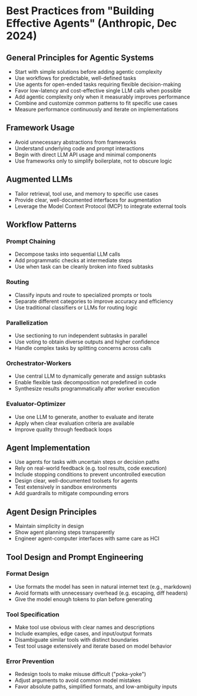 
# Best Practices from "Building Effective Agents" (Anthropic, Dec 2024)

## General Principles for Agentic Systems
- Start with simple solutions before adding agentic complexity  
- Use workflows for predictable, well-defined tasks  
- Use agents for open-ended tasks requiring flexible decision-making  
- Favor low-latency and cost-effective single LLM calls when possible  
- Add agentic complexity only when it measurably improves performance  
- Combine and customize common patterns to fit specific use cases  
- Measure performance continuously and iterate on implementations  

## Framework Usage
- Avoid unnecessary abstractions from frameworks  
- Understand underlying code and prompt interactions  
- Begin with direct LLM API usage and minimal components  
- Use frameworks only to simplify boilerplate, not to obscure logic  

## Augmented LLMs
- Tailor retrieval, tool use, and memory to specific use cases  
- Provide clear, well-documented interfaces for augmentation  
- Leverage the Model Context Protocol (MCP) to integrate external tools  

## Workflow Patterns

### Prompt Chaining
- Decompose tasks into sequential LLM calls  
- Add programmatic checks at intermediate steps  
- Use when task can be cleanly broken into fixed subtasks  

### Routing
- Classify inputs and route to specialized prompts or tools  
- Separate different categories to improve accuracy and efficiency  
- Use traditional classifiers or LLMs for routing logic  

### Parallelization
- Use sectioning to run independent subtasks in parallel  
- Use voting to obtain diverse outputs and higher confidence  
- Handle complex tasks by splitting concerns across calls  

### Orchestrator-Workers
- Use central LLM to dynamically generate and assign subtasks  
- Enable flexible task decomposition not predefined in code  
- Synthesize results programmatically after worker execution  

### Evaluator-Optimizer
- Use one LLM to generate, another to evaluate and iterate  
- Apply when clear evaluation criteria are available  
- Improve quality through feedback loops  

## Agent Implementation
- Use agents for tasks with uncertain steps or decision paths  
- Rely on real-world feedback (e.g. tool results, code execution)  
- Include stopping conditions to prevent uncontrolled execution  
- Design clear, well-documented toolsets for agents  
- Test extensively in sandbox environments  
- Add guardrails to mitigate compounding errors  

## Agent Design Principles
- Maintain simplicity in design  
- Show agent planning steps transparently  
- Engineer agent-computer interfaces with same care as HCI  

## Tool Design and Prompt Engineering

### Format Design
- Use formats the model has seen in natural internet text (e.g., markdown)
- Avoid formats with unnecessary overhead (e.g. escaping, diff headers)  
- Give the model enough tokens to plan before generating  

### Tool Specification
- Make tool use obvious with clear names and descriptions  
- Include examples, edge cases, and input/output formats  
- Disambiguate similar tools with distinct boundaries  
- Test tool usage extensively and iterate based on model behavior  

### Error Prevention
- Redesign tools to make misuse difficult ("poka-yoke")
- Adjust arguments to avoid common model mistakes  
- Favor absolute paths, simplified formats, and low-ambiguity inputs  
